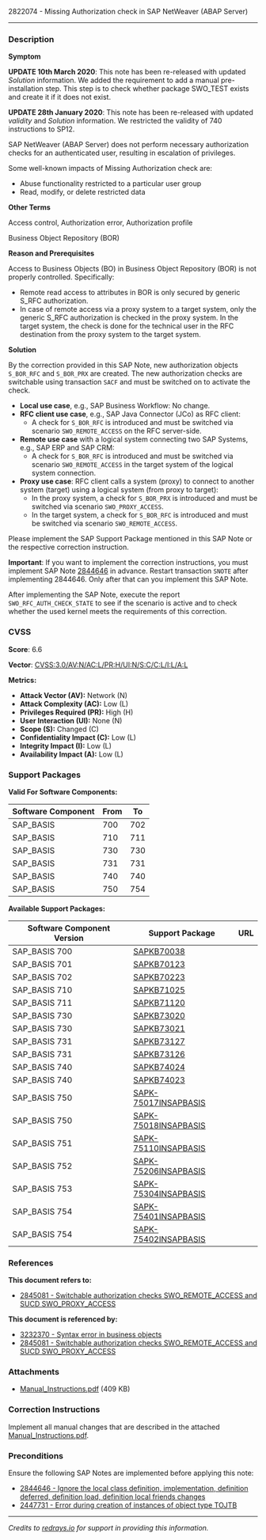 2822074 - Missing Authorization check in SAP NetWeaver (ABAP Server)

---

### Description

**Symptom**

**UPDATE 10th March 2020**: This note has been re-released with updated *Solution* information. We added the requirement to add a manual pre-installation step. This step is to check whether package SWO_TEST exists and create it if it does not exist.

**UPDATE 28th January 2020**: This note has been re-released with updated *validity* and *Solution* information. We restricted the validity of 740 instructions to SP12.

SAP NetWeaver (ABAP Server) does not perform necessary authorization checks for an authenticated user, resulting in escalation of privileges.

Some well-known impacts of Missing Authorization check are:

- Abuse functionality restricted to a particular user group
- Read, modify, or delete restricted data

**Other Terms**

Access control, Authorization error, Authorization profile

Business Object Repository (BOR)

**Reason and Prerequisites**

Access to Business Objects (BO) in Business Object Repository (BOR) is not properly controlled. Specifically:

- Remote read access to attributes in BOR is only secured by generic S_RFC authorization.
- In case of remote access via a proxy system to a target system, only the generic S_RFC authorization is checked in the proxy system. In the target system, the check is done for the technical user in the RFC destination from the proxy system to the target system.

**Solution**

By the correction provided in this SAP Note, new authorization objects `S_BOR_RFC` and `S_BOR_PRX` are created. The new authorization checks are switchable using transaction `SACF` and must be switched on to activate the check.

- **Local use case**, e.g., SAP Business Workflow: No change.
- **RFC client use case**, e.g., SAP Java Connector (JCo) as RFC client:
  - A check for `S_BOR_RFC` is introduced and must be switched via scenario `SWO_REMOTE_ACCESS` on the RFC server-side.
- **Remote use case** with a logical system connecting two SAP Systems, e.g., SAP ERP and SAP CRM:
  - A check for `S_BOR_RFC` is introduced and must be switched via scenario `SWO_REMOTE_ACCESS` in the target system of the logical system connection.
- **Proxy use case**: RFC client calls a system (proxy) to connect to another system (target) using a logical system (from proxy to target):
  - In the proxy system, a check for `S_BOR_PRX` is introduced and must be switched via scenario `SWO_PROXY_ACCESS`.
  - In the target system, a check for `S_BOR_RFC` is introduced and must be switched via scenario `SWO_REMOTE_ACCESS`.

Please implement the SAP Support Package mentioned in this SAP Note or the respective correction instruction.

**Important**: If you want to implement the correction instructions, you must implement SAP Note [2844646](https://me.sap.com/notes/2844646) in advance. Restart transaction `SNOTE` after implementing 2844646. Only after that can you implement this SAP Note.

After implementing the SAP Note, execute the report `SWO_RFC_AUTH_CHECK_STATE` to see if the scenario is active and to check whether the used kernel meets the requirements of this correction.

### CVSS

**Score**: 6.6

**Vector**: [CVSS:3.0/AV:N/AC:L/PR:H/UI:N/S:C/C:L/I:L/A:L](https://me.sap.com/CVSS:3.0/AV:N/AC:L/PR:H/UI:N/S:C/C:L/I:L/A:L)

**Metrics:**

- **Attack Vector (AV):** Network (N)
- **Attack Complexity (AC):** Low (L)
- **Privileges Required (PR):** High (H)
- **User Interaction (UI):** None (N)
- **Scope (S):** Changed (C)
- **Confidentiality Impact (C):** Low (L)
- **Integrity Impact (I):** Low (L)
- **Availability Impact (A):** Low (L)

### Support Packages

**Valid For Software Components:**

| Software Component | From | To  |
|--------------------|------|-----|
| SAP_BASIS          | 700  | 702 |
| SAP_BASIS          | 710  | 711 |
| SAP_BASIS          | 730  | 730 |
| SAP_BASIS          | 731  | 731 |
| SAP_BASIS          | 740  | 740 |
| SAP_BASIS          | 750  | 754 |

**Available Support Packages:**

| Software Component Version | Support Package | URL |
|----------------------------|-----------------|-----|
| SAP_BASIS 700              | [SAPKB70038](https://me.sap.com/supportpackage/SAPKB70038) | 
| SAP_BASIS 701              | [SAPKB70123](https://me.sap.com/supportpackage/SAPKB70123) | 
| SAP_BASIS 702              | [SAPKB70223](https://me.sap.com/supportpackage/SAPKB70223) | 
| SAP_BASIS 710              | [SAPKB71025](https://me.sap.com/supportpackage/SAPKB71025) | 
| SAP_BASIS 711              | [SAPKB71120](https://me.sap.com/supportpackage/SAPKB71120) | 
| SAP_BASIS 730              | [SAPKB73020](https://me.sap.com/supportpackage/SAPKB73020) |
| SAP_BASIS 730              | [SAPKB73021](https://me.sap.com/supportpackage/SAPKB73021) |
| SAP_BASIS 731              | [SAPKB73127](https://me.sap.com/supportpackage/SAPKB73127) |
| SAP_BASIS 731              | [SAPKB73126](https://me.sap.com/supportpackage/SAPKB73126) |
| SAP_BASIS 740              | [SAPKB74024](https://me.sap.com/supportpackage/SAPKB74024) |
| SAP_BASIS 740              | [SAPKB74023](https://me.sap.com/supportpackage/SAPKB74023) |
| SAP_BASIS 750              | [SAPK-75017INSAPBASIS](https://me.sap.com/supportpackage/SAPK-75017INSAPBASIS) |
| SAP_BASIS 750              | [SAPK-75018INSAPBASIS](https://me.sap.com/supportpackage/SAPK-75018INSAPBASIS) |
| SAP_BASIS 751              | [SAPK-75110INSAPBASIS](https://me.sap.com/supportpackage/SAPK-75110INSAPBASIS) |
| SAP_BASIS 752              | [SAPK-75206INSAPBASIS](https://me.sap.com/supportpackage/SAPK-75206INSAPBASIS) |
| SAP_BASIS 753              | [SAPK-75304INSAPBASIS](https://me.sap.com/supportpackage/SAPK-75304INSAPBASIS) |
| SAP_BASIS 754              | [SAPK-75401INSAPBASIS](https://me.sap.com/supportpackage/SAPK-75401INSAPBASIS) |
| SAP_BASIS 754              | [SAPK-75402INSAPBASIS](https://me.sap.com/supportpackage/SAPK-75402INSAPBASIS) |

### References

**This document refers to:**

- [2845081 - Switchable authorization checks SWO_REMOTE_ACCESS and SUCD SWO_PROXY_ACCESS](https://me.sap.com/notes/2845081)

**This document is referenced by:**

- [3232370 - Syntax error in business objects](https://me.sap.com/notes/3232370)
- [2845081 - Switchable authorization checks SWO_REMOTE_ACCESS and SUCD SWO_PROXY_ACCESS](https://me.sap.com/notes/2845081)

### Attachments

- [Manual_Instructions.pdf](https://me.sap.com/support/sapnotes/public/services/attachment.htm?iv_key=002075125800002086662019&iv_version=0006&iv_guid=00109B36D5D21EDA98BCA68E223400D9) (409 KB)

### Correction Instructions

Implement all manual changes that are described in the attached [Manual_Instructions.pdf](https://me.sap.com/support/sapnotes/public/services/attachment.htm?iv_key=002075125800002086662019&iv_version=0006&iv_guid=00109B36D5D21EDA98BCA68E223400D9).

### Preconditions

Ensure the following SAP Notes are implemented before applying this note:

- [2844646 - Ignore the local class definition, implementation, definition deferred, definition load, definition local friends changes](https://me.sap.com/notes/2844646)
- [2447731 - Error during creation of instances of object type TOJTB](https://me.sap.com/notes/2447731)

---

*Credits to [redrays.io](https://redrays.io) for support in providing this information.*